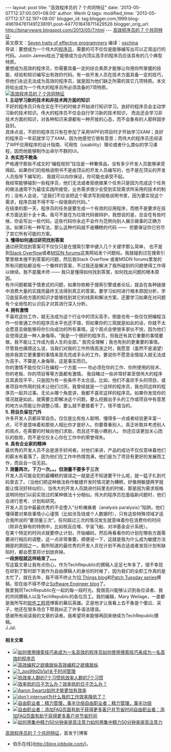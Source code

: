 --- layout: post title: "高效程序员的 7 个共同特征" date:
'2013-05-07T12:37:00.001+08:00' author: Wenh Q tags: modified\_time:
'2013-05-07T12:37:32.197+08:00' blogger\_id:
tag:blogger.com,1999:blog-4961947611491238191.post-4477018418711429526
blogger\_orig\_url: http://binaryware.blogspot.com/2013/05/7.html ---
[高效程序员的 7
个共同特征](http://blog.jobbole.com/39235/?utm_source=rss&utm_medium=rss&utm_campaign=%25e9%25ab%2598%25e6%2595%2588%25e7%25a8%258b%25e5%25ba%258f%25e5%2591%2598%25e7%259a%2584-7-%25e4%25b8%25aa%25e5%2585%25b1%25e5%2590%258c%25e7%2589%25b9%25e5%25be%2581):
\
英文原文：[Seven traits of effective
programmers](http://www.techrepublic.com/blog/programming-and-development/seven-traits-of-effective-programmers/6750)
编译：[oschina](http://www.oschina.net/translate/seven-traits-of-effective-programmers)\
导读：要想成为一个伟大的[程序员](http://blog.jobbole.com/821/ "程序员的本质")，需要的可不仅仅是能够编写出可以正常运行的代码。Justin
James给出了能够成为业内顶尖高手的程序员应该具有的几个典型特质。\
要想成为高效的程序员，你需要具备一定的综合素质才能够让你用你所掌握的技能、经验和知识编写出有效的代码。有一些开发人员在技术方面具备一定的技巧，但他们永远无法成为高效的程序员，就是因为他们缺乏所需的其它几项特质。本文将给出成为一个伟大的程序员所必须具备的7项特质。\
[![高效程序员的 7
个共同特征](http://blog.jobbole.com/wp-content/uploads/2013/05/070649_9zsj_12.jpg "高效程序员的 7 个共同特征")](http://blog.jobbole.com/wp-content/uploads/2013/05/070649_9zsj_12.jpg "高效程序员的 7 个共同特征")\
**1. 主动学习新的技术和非技术两方面的知识**\
不好的程序员只有在实在不行的时候才开始进行知识学习。良好的程序员会主动学习新的技术知识。伟大的程序员不仅会自行学习新的技术知识，
而且还会学习非技术方面的知识，对各种知识来源都有一种开放的心态，而不会象有的人那样固步自封。\
具体点说，不好的程序员只有在参加了采用WPF的项目时才开始学习XAM；良好的程序员一年前就学习了XAM，因为他感觉它很有意思；而伟大的程序员还阅读了WPF应用程序的设计指南、可用性（usability）理论或者什么类似的学习课程，因而他能够制作出卓尔不群的UI。\
**2. 务实而不教条**\
严格遵守那些不成文的“编程规则”往往是一种奢侈品，没有多少开发人员能够承受得起。如果你们的规格说明书不是由顶尖的开发人员编写的，也不是在顶尖的开发人员指导下编写的， 我就可以向你保证，你可能也承受不起。\
我经常能够碰到一些程序员，他们无法或者拒绝做某个任务只是因为完成这个任务的做法通常不为最佳实践所接受。业务需求很少会受到实现需求所采用的技术的制约；没有人会说，“这我们不应该把这个需求写到规格说明书里，因为要实现这个需求，程序员就不得不写一段很臭的代码。”\
在结束的那一天，程序员的任务是要生成一个有效的应用程序，而绝不是要求在技术方面达到十全十美。我可不是在为垃圾代码做辩护。我想说的是，总会在有些时候，你会写出一些代码，这些代码你永远不会作为范例向别人展示做事的正确方法。如果只有一种写法，那么这种代码就不是糟糕的代码
——  但要保证你已穷尽了其它所有可能的方案。\
**3. 懂得如何通过研究找到答案**\
通过研究找到答案可不仅仅只是在搜索引擎中键入几个关键字那么简单，
也不是到[Stack Overflow](http://stackoverflow.com/)或者[MSDN
forums](http://social.msdn.microsoft.com/Forums/en-US/categories)这类网站发个问题帖。我就碰到过在搜索引擎里根本搜不到答案的问题，然后我Stack
Overflow 或者MSDN
forums里发的所有问题贴都没有一个像样的答案，不过我还是解决了我所碰到的问题使得工作得以继续。我不是魔术师
—— 我只是懂得如何找到答案，如何找出问题的根本原因。\
有许问题都属于情景式的问题，如果你依赖于搜索引擎或者论坛，就会在各种链接中浪费大量的实践而最终无法得到真正的答案。要学习如何进行根本原因分析，学习底层系统方面的知识才能够找到其它的线索和解决方案，还要学习如果在对问题有个全局性的认识后才对其进行深入分析。\
**4. 拥有激情**\
不喜欢这份工作，就无法成为这个行业中的顶尖高手。倒是也有一些仅仅把编程当作一份普通工作的程序员水平也还不错，但如果你的三观就是如此的话，你就不太会愿意去做能够将你引向成功的所有事情。这个观点会使很多家伙不悦，因为他们会觉得这是一种人身侮辱。“我是一个很好的程序员，但我还有其它重要的事情要做，我不能让工作成为我人生的全部。”
我完全理解；我也有别的更重要的事情。尽管我也痛恨这么说，当我们对我的工作热情高涨之时，我愿意（虽然不是渴望）抛弃我其它更重要的事情来首先完成手头的工作。要说你不愿意全情投入就无法成为高手，不算是人身侮辱，这是事实而已。\
你的激情不能仅仅只在编程一个方面 ——
你必须在你的工作、你所使用的技术、你的老板、你的项目等等方面都有激情。
我目睹过一些非常好甚至很伟大的程序员其表现平平，只是因为有一些条件不太合适。比如，他们不喜欢手头的项目，或者项目中所用的技术让他们讨厌。我曾经就是一个这样的程序员，我也同这样的程序员一起共过事。无论从哪个角度讲，我都不喜欢这样的程序员。如果你发现你的情况就是如此，就需要立即解决这个问题，要么挖掘出手头的工作或项目中有意思的地方从而能让你调整心情，要么就不要接着干了。怪不值当的。\
**5. 将自负留在门外**\
许多开发人员都非常自负。仅仅是比有些人聪明、懂得多一点或者经验更丰富一点，可不是意味着和那些人相比你才是好人。你要尊重别人，真正听取并考虑别人的观点，在需要的时候向他们求助，而且还不能小瞧别人。 你还应该更加关心团队的胜败，而不是仅仅关心你在工作中的荣誉得失。\
**6. 具有企业家的精神**\
最优秀的开发人员不会是游手好闲者。对他们来讲，产品的成功不仅仅意味着他们的薪水有着落了。因为他们在工作中热情饱满，他们是为了项目有更好的发展而工作，而且会一往无前。\
**7. 测量两次，下刀一次。。。但测量不要多于三次**\
开发人员可能会犯的最糟糕的错误之一就是还不知道要干什么呢，就一猛子扎到代码里去了。（当他们把这种做法称作敏捷开发时情况更为糟糕，好像用敏捷两字就能让情况好转似的）。当伟大的开发人员跳进代码里去的时候，那是因为需求规格说明同他们以前实现过的某种做法十分相似。伟大的程序员在面临新问题时，他们会进行思考、计划和研究。\
开发人员当中最最优秀的不会堕入“分析瘫痪者（analysis
paralysis）”陷阱。他们懂得要对某些事情小心谨慎（比如涉及钱或个人数据时），只有这些特殊领域才适合我所说的“要测量三次”。任何超过三次的情况发生就意味着你在浪费你的时间（除非在鲜有的特例中，比如核反应堆、宇宙飞船、对冲基金会计系统）。\
在某个特定的时间点就要停止计划，开始编码，然后再看看你的计划在哪些方面需要进行相应的调整，这一点非常重要。顺便说一下，这就是我为什么成为敏捷方法拥趸的原因之一。我所知道的最优秀的开发人员在计划不再合适或者发现计划有缺陷时，都会愿意将计划放弃掉。\
**一段旅程就这样结束了。。。**\
写这篇文章让我有点伤心。作为TechRepublic的撰稿人足足七年多了，很不幸现在却到了暂时卸下我作为自由撰稿人的身份的时候了，因为我们的全职工作真的是太忙了。就在去年，我不得不终止为[10
Things blog](http://www.techrepublic.com/blog/10things)和[Patch Tuesday
series](http://www.techrepublic.com/patchtuesday)撰稿，现在由不得不停止[Software
Engineer
blog](http://www.techrepublic.com/blog/programming-and-development)了。\
我爱我同TechRepublic在一起的每一段时光。我很高兴能够认识到各位读者、我的共同撰稿人以及TechRepublic的各位员工。我的编辑，Mary
Weilage，一直都是我所写的[软件工程师](http://blog.jobbole.com/344/ "明星软件工程师的10种特质")博客的幕后英雄。正是他才让我看上去不象是个傻瓜、呆子，他还在很多场合下帮我纠正了许多语法错误。\
感谢所有阅读我的文章的读者。我希望将来能够再回来继续为TechRepublic撰稿。\
J.Ja\

#### 相关文章

-   [![如何使用搜索技巧来成为一名高效的程序员](http://blog.jobbole.com/wp-content/uploads/2013/02/knowledge-types-150x150.jpg)](http://blog.jobbole.com/371/)[如何使用搜索技巧来成为一名高效的程序员](http://blog.jobbole.com/371/)
-   [![高效编程之欲擒故纵](http://blog.jobbole.com/wp-content/plugins/wordpress-23-related-posts-plugin/static/thumbs/29.jpg)](http://blog.jobbole.com/385/)[高效编程之欲擒故纵](http://blog.jobbole.com/385/)
-   [![1\_zps99d2b1a1](http://blog.jobbole.com/wp-content/uploads/2013/03/1_zps99d2b1a1-150x150.jpg)](http://blog.jobbole.com/36035/)[关于时间管理](http://blog.jobbole.com/36035/)
-   [![低效率人群的7个习惯](http://blog.jobbole.com/wp-content/plugins/wordpress-23-related-posts-plugin/static/thumbs/11.jpg)](http://blog.jobbole.com/442/)[低效率人群的7个习惯](http://blog.jobbole.com/442/)
-   [![效率低的日子怎么办？](http://blog.jobbole.com/wp-content/uploads/2013/04/unproductive-days-chart-150x150.png)](http://blog.jobbole.com/38757/)[效率低的日子怎么办？](http://blog.jobbole.com/38757/)
-   [![Aaron
    Swartz](http://blog.jobbole.com/wp-content/uploads/2011/11/aaron-swartz-150x150.jpg)](http://blog.jobbole.com/7002/)[如何才能更加有效率](http://blog.jobbole.com/7002/)
-   [![don't
    interrupt](http://blog.jobbole.com/wp-content/uploads/2013/04/dont-interrupt-150x150.jpg)](http://blog.jobbole.com/38748/)[为什么我的工作效率降低了？](http://blog.jobbole.com/38748/)
-   [![自由职业者：精力管理，事半功倍](http://blog.jobbole.com/wp-content/plugins/wordpress-23-related-posts-plugin/static/thumbs/23.jpg)](http://blog.jobbole.com/524/)[自由职业者：精力管理，事半功倍](http://blog.jobbole.com/524/)
-   [![自由职业者：添加FAQ页面有助于获得更多客户并节省时间](http://blog.jobbole.com/wp-content/plugins/wordpress-23-related-posts-plugin/static/thumbs/3.jpg)](http://blog.jobbole.com/391/)[自由职业者：添加FAQ页面有助于获得更多客户并节省时间](http://blog.jobbole.com/391/)
-   [![如何用集中精力50分钟来提高注意力](http://blog.jobbole.com/wp-content/plugins/wordpress-23-related-posts-plugin/static/thumbs/12.jpg)](http://blog.jobbole.com/290/)[如何用集中精力50分钟来提高注意力](http://blog.jobbole.com/290/)

[高效程序员的 7 个共同特征](http://blog.jobbole.com/39235/)，首发于[博客
- 伯乐在线](http://blog.jobbole.com/)。
